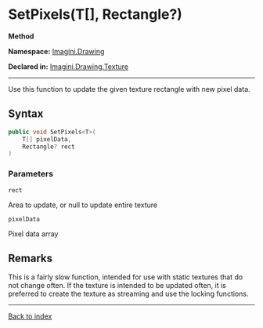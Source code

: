 # SetPixels<T>(T[], Rectangle?)

**Method**

**Namespace:** [Imagini.Drawing](Imagini.Drawing.md)

**Declared in:** [Imagini.Drawing.Texture](Imagini.Drawing.Texture.md)

------



Use this function to update the given texture rectangle with new
pixel data.


## Syntax

```csharp
public void SetPixels<T>(
	T[] pixelData,
	Rectangle? rect
)
```

### Parameters

`rect`

Area to update, or null to update entire texture

`pixelData`

Pixel data array

## Remarks

This is a fairly slow function, intended for use with static textures that do not change often.
If the texture is intended to be updated often, it is preferred to
create the texture as streaming and use the locking functions.

------

[Back to index](index.md)